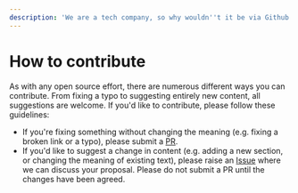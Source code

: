 ```yaml
---
description: 'We are a tech company, so why wouldn''t it be via Github!'
---
```


# How to contribute

‌As with any open source effort, there are numerous different ways you can contribute. From fixing a typo to suggesting entirely new content, all suggestions are welcome. If you'd like to contribute, please follow these guidelines:‌

* If you're fixing something without changing the meaning \(e.g. fixing a broken link or a typo\), please submit a [PR](https://github.com/EqualExperts/advice-process-playbook/pulls).
* If you'd like to suggest a change in content \(e.g. adding a new section, or changing the meaning of existing text\), please raise an [Issue](https://github.com/EqualExperts/advice-process-playbook/issues) where we can discuss your proposal. Please do not submit a PR until the changes have been agreed.

